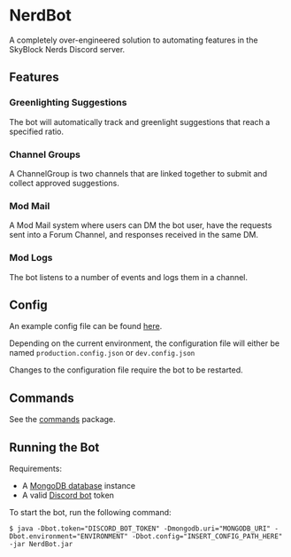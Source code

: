 # NerdBot

A completely over-engineered solution to automating features in the SkyBlock Nerds Discord server.

## Features

### Greenlighting Suggestions

The bot will automatically track and greenlight suggestions that reach a specified ratio.

### Channel Groups

A ChannelGroup is two channels that are linked together to submit and collect approved suggestions.

### Mod Mail

A Mod Mail system where users can DM the bot user, have the requests sent into a Forum Channel, and responses received
in the same DM.

### Mod Logs

The bot listens to a number of events and logs them in a channel.

## Config

An example config file can be
found [here](https://github.com/TheMGRF/NerdBot/blob/master/src/main/resources/example-config.json).

Depending on the current environment, the configuration file will either be named `production.config.json`
or `dev.config.json`

Changes to the configuration file require the bot to be restarted.

## Commands

See the [commands](https://github.com/TheMGRF/NerdBot/tree/master/src/main/java/net/hypixel/nerdbot/command) package.

## Running the Bot

Requirements:

- A [MongoDB database](https://www.mongodb.com/free-cloud-database) instance
- A valid [Discord bot](https://discord.com/developers/applications/me) token

To start the bot, run the following command:

```shell
$ java -Dbot.token="DISCORD_BOT_TOKEN" -Dmongodb.uri="MONGODB_URI" -Dbot.environment="ENVIRONMENT" -Dbot.config="INSERT_CONFIG_PATH_HERE" -jar NerdBot.jar
```
